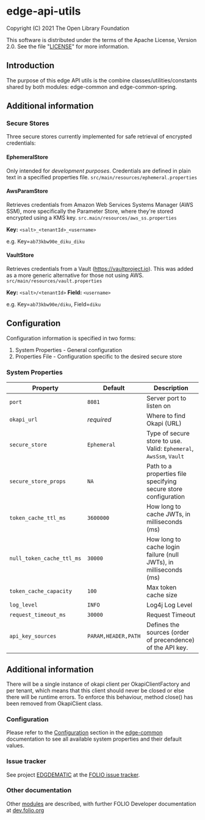 # edge-api-utils

Copyright (C) 2021 The Open Library Foundation

This software is distributed under the terms of the Apache License,
Version 2.0. See the file "[LICENSE](LICENSE)" for more information.

## Introduction
The purpose of this edge API utils is the combine classes/utilities/constants shared by both modules: edge-common and edge-common-spring.

## Additional information


### Secure Stores

Three secure stores currently implemented for safe retrieval of encrypted credentials:

#### EphemeralStore ####

Only intended for _development purposes_.  Credentials are defined in plain text in a specified properties file.  `src/main/resources/ephemeral.properties`

#### AwsParamStore ####

Retrieves credentials from Amazon Web Services Systems Manager (AWS SSM), more specifically the Parameter Store, where they're stored encrypted using a KMS key.  `src.main/resources/aws_ss.properties`

**Key:** `<salt>_<tenantId>_<username>`

e.g. Key=`ab73kbw90e_diku_diku`

#### VaultStore ####

Retrieves credentials from a Vault (https://vaultproject.io).  This was added as a more generic alternative for those not using AWS.  `src/main/resources/vault.properties`

**Key:** `<salt>/<tenantId>`
**Field:** `<username>`

e.g. Key=`ab73kbw90e/diku`, Field=`diku`

## Configuration

Configuration information is specified in two forms:
1. System Properties - General configuration
1. Properties File - Configuration specific to the desired secure store

### System Properties

Property                 | Default     | Description
------------------------ | ----------- | -------------
`port`                   | `8081`      | Server port to listen on
`okapi_url`              | *required*  | Where to find Okapi (URL)
`secure_store`           | `Ephemeral` | Type of secure store to use.  Valid: `Ephemeral`, `AwsSsm`, `Vault`
`secure_store_props`     | `NA`        | Path to a properties file specifying secure store configuration
`token_cache_ttl_ms`     | `3600000`   | How long to cache JWTs, in milliseconds (ms)
`null_token_cache_ttl_ms`| `30000`     | How long to cache login failure (null JWTs), in milliseconds (ms)
`token_cache_capacity`   | `100`       | Max token cache size
`log_level`              | `INFO`      | Log4j Log Level
`request_timeout_ms`     | `30000`     | Request Timeout
`api_key_sources`        | `PARAM,HEADER,PATH` | Defines the sources (order of precendence) of the API key.

## Additional information
There will be a single instance of okapi client per OkapiClientFactory and per tenant, which means that this client should never be closed or else there will be runtime errors. To enforce this behaviour, method close() has been removed from OkapiClient class.     

### Configuration
Please refer to the [Configuration](https://github.com/folio-org/edge-common-spring/blob/master/README.md) section in the [edge-common](https://github.com/folio-org/edge-common-spring/blob/master/README.md) documentation to see all available system properties and their default values.

### Issue tracker
See project [EDGDEMATIC](https://issues.folio.org/browse/EDGAPIUTL-1)
at the [FOLIO issue tracker](https://dev.folio.org/guidelines/issue-tracker).

### Other documentation
Other [modules](https://dev.folio.org/source-code/#server-side) are described,
with further FOLIO Developer documentation at
[dev.folio.org](https://dev.folio.org/)
